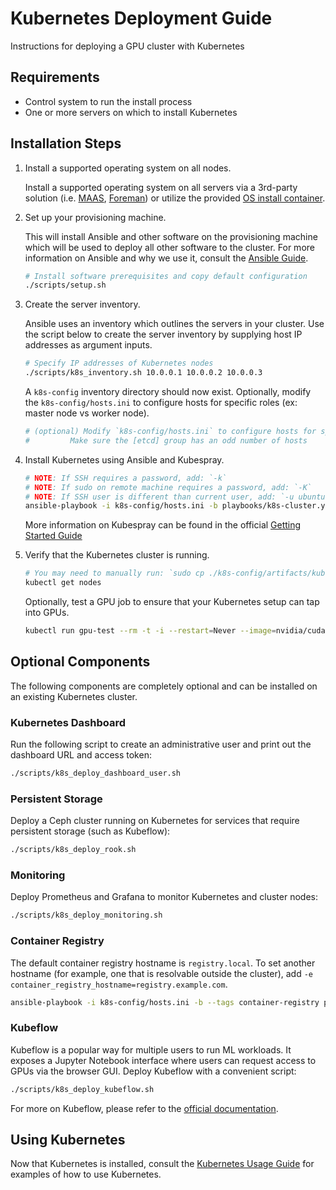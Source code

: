 Kubernetes Deployment Guide
===

Instructions for deploying a GPU cluster with Kubernetes

## Requirements

  * Control system to run the install process
  * One or more servers on which to install Kubernetes

## Installation Steps

1. Install a supported operating system on all nodes. 

   Install a supported operating system on all servers via a 3rd-party solution (i.e. [MAAS](https://maas.io/), [Foreman](https://www.theforeman.org/)) or utilize the provided [OS install container](PXE.md).

2. Set up your provisioning machine. 

   This will install Ansible and other software on the provisioning machine which will be used to deploy all other software to the cluster. For more information on Ansible and why we use it, consult the [Ansible Guide](ANSIBLE.md). 

   ```sh
   # Install software prerequisites and copy default configuration
   ./scripts/setup.sh
   ```

3. Create the server inventory. 

   Ansible uses an inventory which outlines the servers in your cluster. Use the script below to create the server inventory by supplying host IP addresses as argument inputs. 

   ```sh
   # Specify IP addresses of Kubernetes nodes
   ./scripts/k8s_inventory.sh 10.0.0.1 10.0.0.2 10.0.0.3
   ``` 

   A `k8s-config` inventory directory should now exist. Optionally, modify the `k8s-config/hosts.ini` to configure hosts for specific roles (ex: master node vs worker node). 

   ```sh
   # (optional) Modify `k8s-config/hosts.ini` to configure hosts for specific roles
   # 	     Make sure the [etcd] group has an odd number of hosts
   ```

4. Install Kubernetes using Ansible and Kubespray.

   ```sh
   # NOTE: If SSH requires a password, add: `-k`
   # NOTE: If sudo on remote machine requires a password, add: `-K`
   # NOTE: If SSH user is different than current user, add: `-u ubuntu`
   ansible-playbook -i k8s-config/hosts.ini -b playbooks/k8s-cluster.yml
   ```
   
   More information on Kubespray can be found in the official [Getting Started Guide](https://github.com/kubernetes-sigs/kubespray/blob/master/docs/getting-started.md)

5. Verify that the Kubernetes cluster is running. 

   ```sh
   # You may need to manually run: `sudo cp ./k8s-config/artifacts/kubectl /usr/local/bin`
   kubectl get nodes
   ``` 

   Optionally, test a GPU job to ensure that your Kubernetes setup can tap into GPUs. 

   ```sh
   kubectl run gpu-test --rm -t -i --restart=Never --image=nvidia/cuda --limits=nvidia.com/gpu=1 -- nvidia-smi
   ```

## Optional Components

The following components are completely optional and can be installed on an existing Kubernetes cluster.

### Kubernetes Dashboard

Run the following script to create an administrative user and print out the dashboard URL and access token:

```sh
./scripts/k8s_deploy_dashboard_user.sh
```

### Persistent Storage

Deploy a Ceph cluster running on Kubernetes for services that require persistent storage (such as Kubeflow):

```sh
./scripts/k8s_deploy_rook.sh
```

### Monitoring

Deploy Prometheus and Grafana to monitor Kubernetes and cluster nodes:

```sh
./scripts/k8s_deploy_monitoring.sh
```

### Container Registry

The default container registry hostname is `registry.local`. To set another hostname (for example,
one that is resolvable outside the cluster), add `-e container_registry_hostname=registry.example.com`.

```sh
ansible-playbook -i k8s-config/hosts.ini -b --tags container-registry playbooks/k8s-services.yml
```

### Kubeflow

Kubeflow is a popular way for multiple users to run ML workloads. It exposes a Jupyter Notebook interface where users can request access to GPUs via the browser GUI. Deploy Kubeflow with a convenient script:

```sh
./scripts/k8s_deploy_kubeflow.sh
```

For more on Kubeflow, please refer to the [official documentation](https://www.kubeflow.org/docs/about/kubeflow/).

## Using Kubernetes

Now that Kubernetes is installed, consult the [Kubernetes Usage Guide](kubernetes-usage.md) for examples of how to use Kubernetes.


